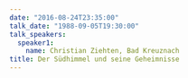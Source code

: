 ```yaml
---
date: "2016-08-24T23:35:00"
talk_date: "1988-09-05T19:30:00"
talk_speakers:
  speaker1:
    name: Christian Ziehten, Bad Kreuznach
title: Der Südhimmel und seine Geheimnisse
---
```

